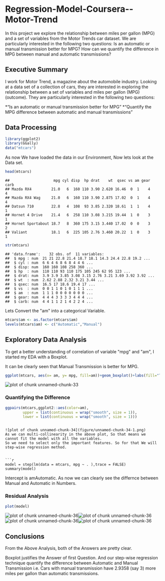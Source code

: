 # Regression-Model-Coursera--Motor-Trend
In this project we explore the relationship between miles per gallon (MPG) and a set of variables from the Motor Trends car dataset. We are particularly interested in the following two questions:  Is an automatic or manual transmission better for MPG? How can we quantify the difference in MPG between manual and automatic transmissions?

## Executive Summary
I work for Motor Trend, a magazine about the automobile industry. Looking at a data set of a collection of cars, they are interested in exploring the relationship between a set of variables and miles per gallon (MPG) (outcome). They are particularly interested in the following two questions:

*“Is an automatic or manual transmission better for MPG”
*“Quantify the MPG difference between automatic and manual transmissions”



## Data Processing


```r
library(ggplot2)
library(GGally)
data("mtcars")
```

As now We have loaded the data in our Environment, Now lets look at the Data set.

```r
head(mtcars)
```

```
##                    mpg cyl disp  hp drat    wt  qsec vs am gear carb
## Mazda RX4         21.0   6  160 110 3.90 2.620 16.46  0  1    4    4
## Mazda RX4 Wag     21.0   6  160 110 3.90 2.875 17.02  0  1    4    4
## Datsun 710        22.8   4  108  93 3.85 2.320 18.61  1  1    4    1
## Hornet 4 Drive    21.4   6  258 110 3.08 3.215 19.44  1  0    3    1
## Hornet Sportabout 18.7   8  360 175 3.15 3.440 17.02  0  0    3    2
## Valiant           18.1   6  225 105 2.76 3.460 20.22  1  0    3    1
```

```r
str(mtcars)
```

```
## 'data.frame':	32 obs. of  11 variables:
##  $ mpg : num  21 21 22.8 21.4 18.7 18.1 14.3 24.4 22.8 19.2 ...
##  $ cyl : num  6 6 4 6 8 6 8 4 4 6 ...
##  $ disp: num  160 160 108 258 360 ...
##  $ hp  : num  110 110 93 110 175 105 245 62 95 123 ...
##  $ drat: num  3.9 3.9 3.85 3.08 3.15 2.76 3.21 3.69 3.92 3.92 ...
##  $ wt  : num  2.62 2.88 2.32 3.21 3.44 ...
##  $ qsec: num  16.5 17 18.6 19.4 17 ...
##  $ vs  : num  0 0 1 1 0 1 0 1 1 1 ...
##  $ am  : num  1 1 1 0 0 0 0 0 0 0 ...
##  $ gear: num  4 4 4 3 3 3 3 4 4 4 ...
##  $ carb: num  4 4 1 1 2 1 4 2 2 4 ...
```
 
Lets Convert the "am" into a categorical Variable.

```r
mtcars$am <- as.factor(mtcars$am)
levels(mtcars$am) <- c("Automatic","Manual")
```



## Exploratory Data Analysis

To get a better understanding of correlation of variable "mpg" and "am", I started my EDA with a Boxplot.

It can be clearly seen that Manual Transmission is better for MPG.


```r
ggplot(mtcars, aes(x= am, y= mpg, fill=am))+geom_boxplot()+labs(fill="Transmission", x=" ")
```

![plot of chunk unnamed-chunk-33](figure/unnamed-chunk-33-1.png)


### Quantifying the Difference


```r
ggpairs(mtcars,ggplot2::aes(color=am),
        upper = list(continuous = wrap("smooth", size = 1)),
        lower = list(continuous = wrap("smooth", size = 1)))
```

```

![plot of chunk unnamed-chunk-34](figure/unnamed-chunk-34-1.png)
As we can multi-collinearity in the above plot, So that means we cannot fit the model with all the variables. 
So we need to select only the important features. So for that We will step-wise regression method.


```r
model = step(lm(data = mtcars, mpg ~ . ),trace = FALSE)
summary(model)
```


Intercept is amAutomatic. As now we can clearly see the differnce between Manual and Automatic in Numbers.


### Residual Analysis


```r
plot(model)
```

![plot of chunk unnamed-chunk-36](figure/unnamed-chunk-36-1.png)![plot of chunk unnamed-chunk-36](figure/unnamed-chunk-36-2.png)![plot of chunk unnamed-chunk-36](figure/unnamed-chunk-36-3.png)![plot of chunk unnamed-chunk-36](figure/unnamed-chunk-36-4.png)


## Conclusions
From the Above Analysis, both of the Answers are pretty clear.

Boxplot justifies the Answer of first Question. And our step-wise regression technique quantify the difference between Automatic and Manual Transmission i.e.  Cars with manual transmission have 2.9358 (say 3) more miles per gallon than automatic transmissions.



